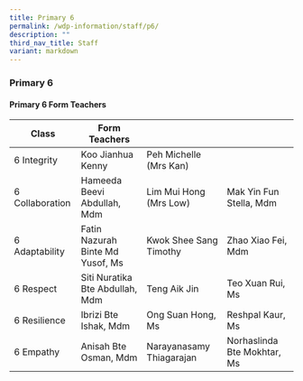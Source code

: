 ```yaml
---
title: Primary 6
permalink: /wdp-information/staff/p6/
description: ""
third_nav_title: Staff
variant: markdown
---
```

### **Primary 6**

#### **Primary 6 Form Teachers**

| Class | Form Teachers |  |  |
|---|---|---|---|
| 6 Integrity | Koo Jianhua Kenny | Peh Michelle (Mrs Kan) |  
| 6 Collaboration | Hameeda Beevi Abdullah, Mdm | Lim Mui Hong (Mrs Low) | Mak Yin Fun Stella, Mdm| 
| 6 Adaptability | Fatin Nazurah Binte Md Yusof, Ms | Kwok Shee Sang Timothy | Zhao Xiao Fei, Mdm|
| 6 Respect| Siti Nuratika Bte Abdullah, Mdm | Teng Aik Jin | Teo Xuan Rui, Ms |
| 6 Resilience | Ibrizi Bte Ishak, Mdm | Ong Suan Hong, Ms | Reshpal Kaur, Ms |
| 6 Empathy | Anisah Bte Osman, Mdm | Narayanasamy Thiagarajan | Norhaslinda Bte Mokhtar, Ms |